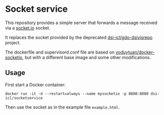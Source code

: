 # Socket service

This repository provides a simple server that forwards a message received via a [socket.io](https://socket.io/) socket.

It replaces the socket provided by the deprecated [dsi-icl/gdo-dsivisrepo](https://github.com/dsi-icl/gdo-dsivisrepo/) project.

The dockerfile and supervisord.conf file are based on [voduytuan/docker-socketio](https://github.com/voduytuan/docker-socketio), but with a different base image and some other modifications.

## Usage

First start a Docker container:

```
docker run -it -d --restart=always --name mysocketio -p 8080:8080 dsi-icl/socketservice
```

Then use the socket as in the example file `example.html`.
